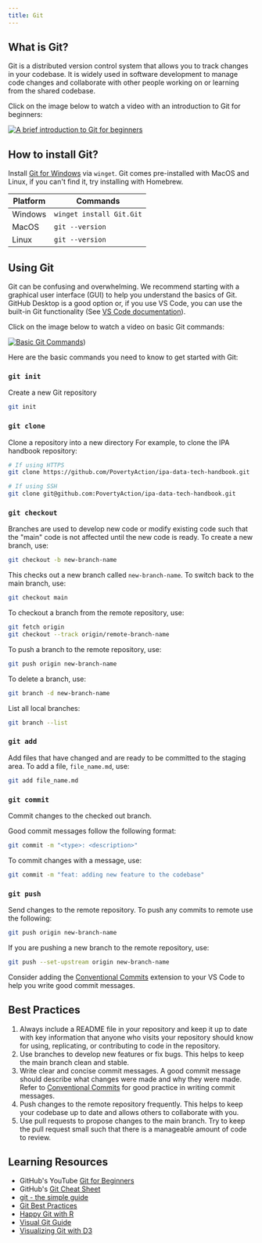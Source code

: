 ```yaml
---
title: Git
---
```


## What is Git?

Git is a distributed version control system that allows you to track changes in your
codebase. It is widely used in software development to manage code changes and
collaborate with other people working on or learning from the shared codebase.

Click on the image below to watch a video with an introduction to Git for beginners:

[![A brief introduction to Git for beginners](https://github.blog/wp-content/uploads/2024/05/GitHub-for-beginners.png?resize=1600%2C840)](https://youtu.be/r8jQ9hVA2qs)

## How to install Git?

Install [Git for Windows](https://gitforwindows.org/) via `winget`. Git comes
pre-installed with MacOS and Linux, if you can't find it, try installing with Homebrew.

| Platform | Commands                 |
| -------- | ------------------------ |
| Windows  | `winget install Git.Git` |
| MacOS    | `git --version`          |
| Linux    | `git --version`          |

## Using Git

Git can be confusing and overwhelming. We recommend starting with a graphical user
interface (GUI) to help you understand the basics of Git. GitHub Desktop is a good
option or, if you use VS Code, you can use the built-in Git functionality (See
[VS Code documentation](https://code.visualstudio.com/docs/sourcecontrol/intro-to-git)).

Click on the image below to watch a video on basic Git commands:

[![Basic Git Commands](https://github.blog/wp-content/uploads/2024/05/GitHub-for-beginners.png?resize=1600%2C840)](https://youtu.be/rE2zRhZdjFU?si=8Mdt6BjH5F7truAq))

Here are the basic commands you need to know to get started with Git:

### `git init`

Create a new Git repository

```bash
git init
```

### `git clone`

Clone a repository into a new directory For example, to clone the IPA handbook
repository:

```bash
# If using HTTPS
git clone https://github.com/PovertyAction/ipa-data-tech-handbook.git

# If using SSH
git clone git@github.com:PovertyAction/ipa-data-tech-handbook.git
```

### `git checkout`

Branches are used to develop new code or modify existing code such that the "main" code
is not affected until the new code is ready. To create a new branch, use:

```bash
git checkout -b new-branch-name
```

This checks out a new branch called `new-branch-name`. To switch back to the main
branch, use:

```bash
git checkout main
```

To checkout a branch from the remote repository, use:

```bash
git fetch origin
git checkout --track origin/remote-branch-name
```

To push a branch to the remote repository, use:

```bash
git push origin new-branch-name
```

To delete a branch, use:

```bash
git branch -d new-branch-name
```

List all local branches:

```bash
git branch --list
```

### `git add`

Add files that have changed and are ready to be committed to the staging area. To add a
file, `file_name.md`, use:

```bash
git add file_name.md
```

### `git commit`

Commit changes to the checked out branch.

Good commit messages follow the following format:

```bash
git commit -m "<type>: <description>"
```

To commit changes with a message, use:

```bash
git commit -m "feat: adding new feature to the codebase"
```

### `git push`

Send changes to the remote repository. To push any commits to remote use the following:

```bash
git push origin new-branch-name
```

If you are pushing a new branch to the remote repository, use:

```bash
git push --set-upstream origin new-branch-name
```

Consider adding the
[Conventional Commits](https://marketplace.visualstudio.com/items?itemName=vivaxy.vscode-conventional-commits)
extension to your VS Code to help you write good commit messages.

## Best Practices

1. Always include a README file in your repository and keep it up to date with key
   information that anyone who visits your repository should know for using,
   replicating, or contributing to code in the repository.
1. Use branches to develop new features or fix bugs. This helps to keep the main branch
   clean and stable.
1. Write clear and concise commit messages. A good commit message should describe what
   changes were made and why they were made. Refer to
   [Conventional Commits](https://www.conventionalcommits.org/en/v1.0.0/#summary) for
   good practice in writing commit messages.
1. Push changes to the remote repository frequently. This helps to keep your codebase up
   to date and allows others to collaborate with you.
1. Use pull requests to propose changes to the main branch. Try to keep the pull request
   small such that there is a manageable amount of code to review.

## Learning Resources

- GitHub's YouTube
  [Git for Beginners](https://www.youtube.com/playlist?list=PL0lo9MOBetEFcp4SCWinBdpml9B2U25-f)
- GitHub's [Git Cheat Sheet](https://education.github.com/git-cheat-sheet-education.pdf)
- [git - the simple guide](https://rogerdudler.github.io/git-guide/)
- [Git Best Practices](https://sethrobertson.github.io/GitBestPractices/)
- [Happy Git with R](https://rogerdudler.github.io/git-guide/)
- [Visual Git Guide](https://marklodato.github.io/visual-git-guide/index-en.html)
- [Visualizing Git with D3](https://onlywei.github.io/explain-git-with-d3/)
